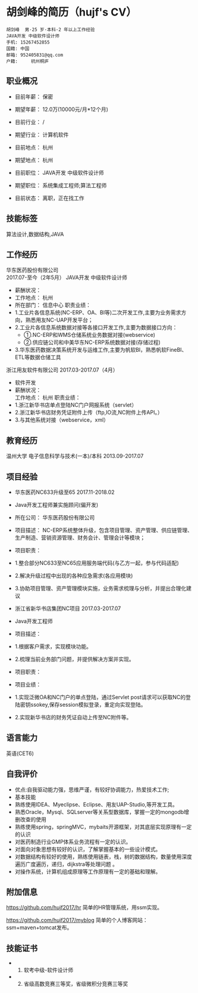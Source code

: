 胡剑峰的简历（hujf's CV）
======	
	胡剑峰  男·25 岁·本科·2 年以上工作经验
	JAVA开发 中级软件设计师
	手机:	15267452855	
	国籍:	中国
	邮箱:	952405831@qq.com	
	户籍:     杭州桐庐	


## 职业概况
* 目前年薪：	保密			
* 期望年薪： 12.0万(10000元/月*12个月)<br>    

* 目前行业：	/			  
* 期望行业：	计算机软件<br>      

* 目前地点：	杭州			
* 期望地点：	杭州<br>  

* 目前职位：	JAVA开发 中级软件设计师      
* 期望职位：	系统集成工程师;算法工程师<br>  

* 目前状态：	离职，正在找工作<br>  		


## 技能标签
算法设计,数据结构,JAVA


## 工作经历

华东医药股份有限公司	
2017.07-至今（2年5月）
JAVA开发 中级软件设计师
* 薪酬状况：		
* 工作地点：	杭州
* 所在部门：	信息中心
职责业绩：	
* 1.工业片各信息系统(NC-ERP、OA、BI等)二次开发工作,主要为业务需求方向，熟悉用友NC-UAP开发平台；
* 2.工业片各信息系统数据对接等各接口开发工作,主要为数据接口方向：
  * ①.NC-ERP和WMS仓储系统业务数据对接(webservice)
  * ②.供应链公司和中美华东NC-ERP系统数据对接(存储过程)
* 3.华东医药数据决策系统开发与运维工作,主要为帆软BI，熟悉帆软FineBI、ETL等数据仓储工具
          

浙江用友软件有限公司	2017.03-2017.07（4月）
* 软件开发
* 薪酬状况：		
工作地点：	杭州
职责业绩：	
* 1.浙江新华书店单点登陆NC门户网报系统（servlet）
* 2.浙江新华书店财务凭证附件上传（ftp,IO流,NC附件上传API。）
* 3.与其他系统对接（webservice，xml）
          



## 教育经历
温州大学	电子信息科学与技术(一本)/本科	2013.09-2017.07

	
## 项目经验	
 * 华东医药NC633升级至65	2017.11-2018.02
 * Java开发工程师兼实施顾问(偏开发)
 * 所在公司：	华东医药股份有限公司
 * 项目描述：	NC-ERP系统整体升级，包含项目管理、资产管理、供应链管理、生产制造、营销资源管理、财务会计、管理会计等模块；
 * 项目职责：	
  * 1.整合部分NC633至NC65应用服务端代码(与乙方一起，参与代码适配)
  * 2.解决升级过程中出现的各种应急需求(各应用模块)
  * 3.协助项目管理、资产管理模块实施，业务需求梳理与分析，并提出合理化建议 


 * 浙江省新华书店集团NC项目	2017.03-2017.07
 * Java开发工程师	
 * 项目描述：	
  * 1.根据客户需求，实现模块功能。
  * 2.梳理当前业务部门问题，并提供解决方案并实现。
 * 项目职责：	 
 * 项目业绩：	
  * 1.实现泛微OA和NC门户的单点登陆，通过Servlet post请求可以获取NC的登陆密钥ssokey,保存session模拟登录，重定向实现登陆。
  * 2.实现新华书店的财务凭证自动上传至NC附件等。



## 语言能力
英语(CET6)

## 自我评价
* 优点:自我驱动能力强，思维严谨，有较好协调能力，热爱技术工作;
* 基本技能
* 熟练使用IDEA、Myeclipse、Eclipse、用友UAP-Studio,等开发工具。
* 熟悉Oracle，Mysql、SQLserver等关系型数据库，掌握一定的mongodb增删改查的使用
* 熟练使用spring，springMVC，mybaits开源框架，对其底层实现原理有一定的认识
* 对医药制造行业GMP体系业务流程有一定的认识。
* 对面向对象思想有较好的认识，了解掌握基本的一些设计模式。
* 对数据结构有较好的使用，熟练使用链表，栈，树的数据结构，数量使用深度遍历广度遍历，递归，dijkstra等处理问题 。
* 对操作系统，计算机组成原理等工作原理有一定的基础和理解。


## 附加信息
https://github.com/hujf2017/hr 简单的HR管理系统，用ssm实现。

https://github.com/hujf2017/myblog 简单的个人博客网站：ssm+maven+tomcat发布。

## 技能证书
* 1.	软考中级-软件设计师
* 2.	省级高数竞赛三等奖，省级微积分竞赛三等奖
